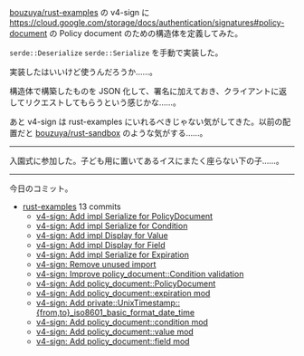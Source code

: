 [bouzuya/rust-examples] の v4-sign に <https://cloud.google.com/storage/docs/authentication/signatures#policy-document> の Policy document のための構造体を定義してみた。

`serde::Deserialize` `serde::Serialize` を手動で実装した。

実装したはいいけど使うんだろうか……。

構造体で構築したものを JSON 化して、署名に加えておき、クライアントに返してリクエストしてもらうという感じかな……。

あと v4-sign は rust-examples にいれるべきじゃない気がしてきた。以前の配置だと [bouzuya/rust-sandbox] のような気がする……。

---

入園式に参加した。子ども用に置いてあるイスにまたく座らない下の子……。

---

今日のコミット。

- [rust-examples](https://github.com/bouzuya/rust-examples) 13 commits
  - [v4-sign: Add impl Serialize for PolicyDocument](https://github.com/bouzuya/rust-examples/commit/4238affaa1d7407a18ac05514806fee7ff84c586)
  - [v4-sign: Add impl Serialize for Condition](https://github.com/bouzuya/rust-examples/commit/cb8317d83323c983cf95aaca5a63385ab5b5d262)
  - [v4-sign: Add impl Display for Value](https://github.com/bouzuya/rust-examples/commit/4fc54d10e3662e78012eb793fd99b224d62fadb6)
  - [v4-sign: Add impl Display for Field](https://github.com/bouzuya/rust-examples/commit/733544b9160440df9a16a0467e2173fb8fdd8e78)
  - [v4-sign: Add impl Serialize for Expiration](https://github.com/bouzuya/rust-examples/commit/3ec6421e011dc9215cb49d9e0ad631d420e81155)
  - [v4-sign: Remove unused import](https://github.com/bouzuya/rust-examples/commit/ea5183ba0532ce257644f058a39dea5a3adb9e54)
  - [v4-sign: Improve policy_document::Condition validation](https://github.com/bouzuya/rust-examples/commit/f15482cd31693eec1955ef498b1c3f0e375cd5ed)
  - [v4-sign: Add policy_document::PolicyDocument](https://github.com/bouzuya/rust-examples/commit/a823961a9ea16dbc743416fcf417a8538b6744fd)
  - [v4-sign: Add policy_document::expiration mod](https://github.com/bouzuya/rust-examples/commit/3a791966725e6dbc59265971afbf274147ec0df5)
  - [v4-sign: Add private::UnixTimestamp::{from,to}_iso8601_basic_format_date_time](https://github.com/bouzuya/rust-examples/commit/c23e66a69d18bc49a226ed1511598ef2407927b9)
  - [v4-sign: Add policy_document::condition mod](https://github.com/bouzuya/rust-examples/commit/5886bd091a0fab70d098db4b0b4fab5756a76a3a)
  - [v4-sign: Add policy_document::value mod](https://github.com/bouzuya/rust-examples/commit/effbc1d27ea4d9e9761332e268736215035c8da2)
  - [v4-sign: Add policy_document::field mod](https://github.com/bouzuya/rust-examples/commit/6c89b4fdb9a4925a24e5e5275b539c1a12d2ee45)

[bouzuya/rust-examples]: https://github.com/bouzuya/rust-examples
[bouzuya/rust-sandbox]: https://github.com/bouzuya/rust-sandbox
